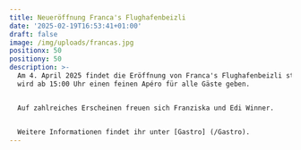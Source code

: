 ```yaml
---
title: Neueröffnung Franca's Flughafenbeizli
date: '2025-02-19T16:53:41+01:00'
draft: false
image: /img/uploads/francas.jpg
positionx: 50
positiony: 50
description: >-
  Am 4. April 2025 findet die Eröffnung von Franca's Flughafenbeizli statt. Es
  wird ab 15:00 Uhr einen feinen Apéro für alle Gäste geben.


  Auf zahlreiches Erscheinen freuen sich Franziska und Edi Winner.


  Weitere Informationen findet ihr unter [Gastro] (/Gastro).
---
```


